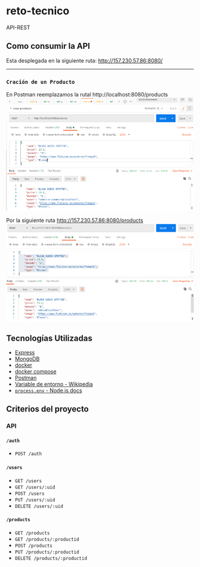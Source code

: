 # reto-tecnico
API-REST
## Como consumir la API
Esta desplegada en la siguiente ruta: http://157.230.57.86:8080/

---
### `Cración de un Producto`
En Postman reemplazamos la rutal http://localhost:8080/products 
![Post/Users](./img/creando-product.png)

 Por la siguiente ruta http://157.230.57.86:8080/products
 ![Post/Users](./img/crear-producto-despliegue.png)
##  Tecnologías Utilizadas
* [Express](https://expressjs.com/)
* [MongoDB](https://www.mongodb.com/)
* [docker](https://docs.docker.com/)
* [docker compose](https://docs.docker.com/compose/)
* [Postman](https://www.getpostman.com)
* [Variable de entorno - Wikipedia](https://es.wikipedia.org/wiki/Variable_de_entorno)
* [`process.env` - Node.js docs](https://nodejs.org/api/process.html#process_process_env)
##  Criterios del proyecto

###  API

####  `/auth`

* `POST /auth`

####  `/users`

* `GET /users`
* `GET /users/:uid`
* `POST /users`
* `PUT /users/:uid`
* `DELETE /users/:uid`

####  `/products`

* `GET /products`
* `GET /products/:productid`
* `POST /products`
* `PUT /products/:productid`
* `DELETE /products/:productid`
